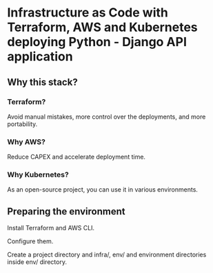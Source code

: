 # Infrastructure as Code with Terraform, AWS and Kubernetes deploying Python - Django API application

## Why this stack?

### Terraform?

Avoid manual mistakes, more control over the deployments, and more portability.

### Why AWS?

Reduce CAPEX and accelerate deployment time.

### Why Kubernetes?

As an open-source project, you can use it in various environments.


## Preparing the environment

Install Terraform and AWS CLI.

Configure them.

Create a project directory and infra/, env/ and environment directories inside env/ directory.

